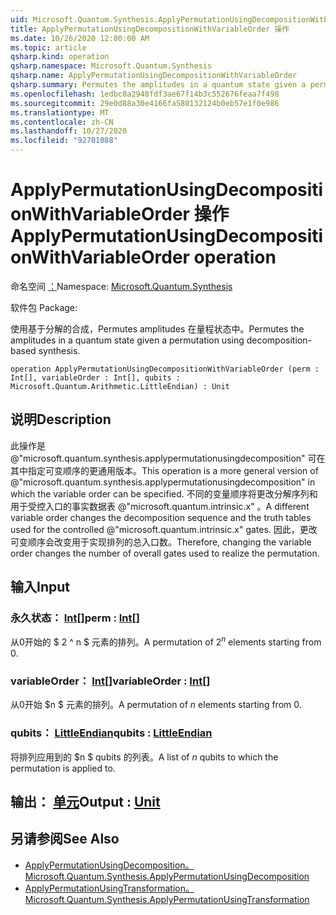 ```yaml
---
uid: Microsoft.Quantum.Synthesis.ApplyPermutationUsingDecompositionWithVariableOrder
title: ApplyPermutationUsingDecompositionWithVariableOrder 操作
ms.date: 10/26/2020 12:00:00 AM
ms.topic: article
qsharp.kind: operation
qsharp.namespace: Microsoft.Quantum.Synthesis
qsharp.name: ApplyPermutationUsingDecompositionWithVariableOrder
qsharp.summary: Permutes the amplitudes in a quantum state given a permutation using decomposition-based synthesis.
ms.openlocfilehash: 1edbc0a2948fdf3ae67f14b3c552676feaa7f498
ms.sourcegitcommit: 29e0d88a30e4166fa580132124b0eb57e1f0e986
ms.translationtype: MT
ms.contentlocale: zh-CN
ms.lasthandoff: 10/27/2020
ms.locfileid: "92701088"
---
```

# <a name="applypermutationusingdecompositionwithvariableorder-operation"></a><span data-ttu-id="b7f73-102">ApplyPermutationUsingDecompositionWithVariableOrder 操作</span><span class="sxs-lookup"><span data-stu-id="b7f73-102">ApplyPermutationUsingDecompositionWithVariableOrder operation</span></span>

<span data-ttu-id="b7f73-103">命名空间 [：](xref:Microsoft.Quantum.Synthesis)</span><span class="sxs-lookup"><span data-stu-id="b7f73-103">Namespace: [Microsoft.Quantum.Synthesis](xref:Microsoft.Quantum.Synthesis)</span></span>

<span data-ttu-id="b7f73-104">软件包 [](https://nuget.org/packages/)</span><span class="sxs-lookup"><span data-stu-id="b7f73-104">Package: [](https://nuget.org/packages/)</span></span>


<span data-ttu-id="b7f73-105">使用基于分解的合成，Permutes amplitudes 在量程状态中。</span><span class="sxs-lookup"><span data-stu-id="b7f73-105">Permutes the amplitudes in a quantum state given a permutation using decomposition-based synthesis.</span></span>

```qsharp
operation ApplyPermutationUsingDecompositionWithVariableOrder (perm : Int[], variableOrder : Int[], qubits : Microsoft.Quantum.Arithmetic.LittleEndian) : Unit
```


## <a name="description"></a><span data-ttu-id="b7f73-106">说明</span><span class="sxs-lookup"><span data-stu-id="b7f73-106">Description</span></span>

<span data-ttu-id="b7f73-107">此操作是 @"microsoft.quantum.synthesis.applypermutationusingdecomposition" 可在其中指定可变顺序的更通用版本。</span><span class="sxs-lookup"><span data-stu-id="b7f73-107">This operation is a more general version of @"microsoft.quantum.synthesis.applypermutationusingdecomposition" in which the variable order can be specified.</span></span> <span data-ttu-id="b7f73-108">不同的变量顺序将更改分解序列和用于受控入口的事实数据表 @"microsoft.quantum.intrinsic.x" 。</span><span class="sxs-lookup"><span data-stu-id="b7f73-108">A different variable order changes the decomposition sequence and the truth tables used for the controlled @"microsoft.quantum.intrinsic.x" gates.</span></span>  <span data-ttu-id="b7f73-109">因此，更改可变顺序会改变用于实现排列的总入口数。</span><span class="sxs-lookup"><span data-stu-id="b7f73-109">Therefore, changing the variable order changes the number of overall gates used to realize the permutation.</span></span>

## <a name="input"></a><span data-ttu-id="b7f73-110">输入</span><span class="sxs-lookup"><span data-stu-id="b7f73-110">Input</span></span>

### <a name="perm--int"></a><span data-ttu-id="b7f73-111">永久状态： [Int](xref:microsoft.quantum.lang-ref.int)[]</span><span class="sxs-lookup"><span data-stu-id="b7f73-111">perm : [Int](xref:microsoft.quantum.lang-ref.int)[]</span></span>

<span data-ttu-id="b7f73-112">从0开始的 $ 2 ^ n $ 元素的排列。</span><span class="sxs-lookup"><span data-stu-id="b7f73-112">A permutation of $2^n$ elements starting from 0.</span></span>


### <a name="variableorder--int"></a><span data-ttu-id="b7f73-113">variableOrder： [Int](xref:microsoft.quantum.lang-ref.int)[]</span><span class="sxs-lookup"><span data-stu-id="b7f73-113">variableOrder : [Int](xref:microsoft.quantum.lang-ref.int)[]</span></span>

<span data-ttu-id="b7f73-114">从0开始 $n $ 元素的排列。</span><span class="sxs-lookup"><span data-stu-id="b7f73-114">A permutation of $n$ elements starting from 0.</span></span>


### <a name="qubits--littleendian"></a><span data-ttu-id="b7f73-115">qubits： [LittleEndian](xref:Microsoft.Quantum.Arithmetic.LittleEndian)</span><span class="sxs-lookup"><span data-stu-id="b7f73-115">qubits : [LittleEndian](xref:Microsoft.Quantum.Arithmetic.LittleEndian)</span></span>

<span data-ttu-id="b7f73-116">将排列应用到的 $n $ qubits 的列表。</span><span class="sxs-lookup"><span data-stu-id="b7f73-116">A list of $n$ qubits to which the permutation is applied to.</span></span>



## <a name="output--unit"></a><span data-ttu-id="b7f73-117">输出： [单元](xref:microsoft.quantum.lang-ref.unit)</span><span class="sxs-lookup"><span data-stu-id="b7f73-117">Output : [Unit](xref:microsoft.quantum.lang-ref.unit)</span></span>



## <a name="see-also"></a><span data-ttu-id="b7f73-118">另请参阅</span><span class="sxs-lookup"><span data-stu-id="b7f73-118">See Also</span></span>

- [<span data-ttu-id="b7f73-119">ApplyPermutationUsingDecomposition。</span><span class="sxs-lookup"><span data-stu-id="b7f73-119">Microsoft.Quantum.Synthesis.ApplyPermutationUsingDecomposition</span></span>](xref:Microsoft.Quantum.Synthesis.ApplyPermutationUsingDecomposition)
- [<span data-ttu-id="b7f73-120">ApplyPermutationUsingTransformation。</span><span class="sxs-lookup"><span data-stu-id="b7f73-120">Microsoft.Quantum.Synthesis.ApplyPermutationUsingTransformation</span></span>](xref:Microsoft.Quantum.Synthesis.ApplyPermutationUsingTransformation)